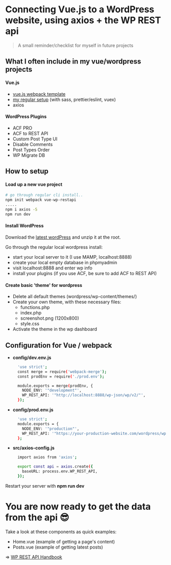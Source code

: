 # Connecting Vue.js to a WordPress website, using axios + the WP REST api

> A small reminder/checklist for myself in future projects

## What I often include in my vue/wordpress projects

#### Vue.js
- [vue.js webpack template](http://vuejs-templates.github.io/webpack/)
- [my regular setup](https://github.com/Meuss/vue-webpack-quickstart) (with sass, prettier/eslint, vuex)
- axios

#### WordPress Plugins
- ACF PRO
- ACF to REST API
- Custom Post Type UI
- Disable Comments
- Post Types Order
- WP Migrate DB

## How to setup

#### Load up a new vue project

``` bash
# go through regular cli install..
npm init webpack vue-wp-restapi
.....
npm i axios -S
npm run dev
```

#### Install WordPress

Download the [latest wordPress](https://wordpress.org/download/) and unzip it at the root.

Go through the regular local wordpress install:
- start your local server to it (I use MAMP, localhost:8888)
- create your local empty database in phpmyadmin
- visit localhost:8888 and enter wp info
- install your plugins (if you use ACF, be sure to add ACF to REST API)

#### Create basic 'theme' for wordpress

- Delete all default themes (wordpress/wp-content/themes/)
- Create your own theme, with these necessary files:
    - functions.php
    - index.php
    - screenshot.png (1200x800)
    - style.css
- Activate the theme in the wp dashboard

## Configuration for Vue / webpack

- **config/dev.env.js**

  ``` bash
    'use strict';
    const merge = require('webpack-merge');
    const prodEnv = require('./prod.env');

    module.exports = merge(prodEnv, {
      NODE_ENV: '"development"',
      WP_REST_API: '"http://localhost:8888/wp-json/wp/v2/"',
    });

  ```
- **config/prod.env.js**

  ``` bash
    'use strict';
    module.exports = {
      NODE_ENV: '"production"',
      WP_REST_API: '"https://your-production-website.com/wordpress/wp-json/wp/v2/"',
    };
  ```
- **src/axios-config.js**

  ``` bash
    import axios from 'axios';

    export const api = axios.create({
      baseURL: process.env.WP_REST_API,
    });
  ```
Restart your server with **npm run dev**

# You are now ready to get the data from the api 😎

Take a look at these components as quick examples:
- Home.vue (example of getting a page's content)
- Posts.vue (example of getting latest posts)

=> [WP REST API Handbook](https://developer.wordpress.org/rest-api/)